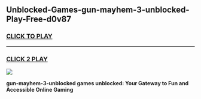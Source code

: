 
## Unblocked-Games-gun-mayhem-3-unblocked-Play-Free-d0v87
<h3>
<a href="https://premium76.site?title=gun-mayhem-3-unblocked&ref=20M">CLICK TO PLAY</a></h3>
<hr>

<h3>
<a href="https://premium76.site?title=gun-mayhem-3-unblocked&ref=20M">CLICK 2 PLAY</a>
  
</h3>

<a href="https://premium76.site?title=gun-mayhem-3-unblocked&ref=19M"><img src="https://clearcache.store/games.png"></a>


**gun-mayhem-3-unblocked games unblocked: Your Gateway to Fun and Accessible Online Gaming**
